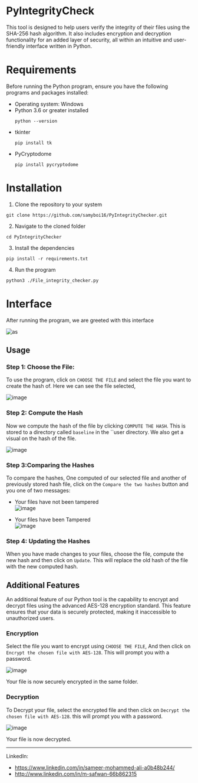 # PyIntegrityCheck 
This tool is designed to help users verify the integrity of their files using the SHA-256 hash algorithm. It also includes encryption and decryption functionality for an added layer of security, all within an intuitive and user-friendly interface written in Python.

# Requirements
Before running the Python program, ensure you have the following programs and packages installed:
- Operating system: Windows
- Python 3.6 or greater installed
  ```
  python --version
  ```  
- tkinter
  ```
  pip install tk
  ```  
- PyCryptodome
  ```
  pip install pycryptodome
  ```  
# Installation
1. Clone the repository to your system
```
git clone https://github.com/samyboi16/PyIntegrityChecker.git
```
2. Navigate to the cloned folder
```
cd PyIntegrityChecker
```
3. Install the dependencies
```
pip install -r requirements.txt
```
4. Run the program
```
python3 ./File_integrity_checker.py
```

# Interface
After running the program, we are greeted with this interface

![as](https://github.com/samyboi16/PyIntegrityChecker/assets/95954618/3b691410-9bce-492d-ace4-52a59dfb8bf4)

## Usage
### Step 1: Choose the File:  
To use the program, click on `CHOOSE THE FILE` and select the file you want to create the hash of. Here we can see the file selected,

![image](https://github.com/samyboi16/PyIntegrityChecker/assets/95954618/b4142b66-febe-4d73-993c-5f920af5a0ed)

### Step 2: Compute the Hash  
Now we compute the hash of the file by clicking `COMPUTE THE HASH`. This is stored to a directory called `baseline` in the ``user directory. We also get a visual on the hash of the file.

![image](https://github.com/samyboi16/PyIntegrityChecker/assets/95954618/f4eb9353-d264-4077-93ee-c2dd9412010d)

### Step 3:Comparing the Hashes
To compare the hashes, One computed of our selected file and another of previously stored hash file, click on the `Compare the two hashes` button and you one of two messages:
- Your files have not been tampered  
  ![image](https://github.com/samyboi16/PyIntegrityChecker/assets/95954618/641efee3-86ae-48ba-8f65-679f8241af80)

- Your files have been Tampered  
  ![image](https://github.com/samyboi16/PyIntegrityChecker/assets/95954618/6ee7c9c2-a9ee-45e8-8ed5-a1ff264f1815)
  
### Step 4: Updating the Hashes
When you have made changes to your files, choose the file, compute the new hash and then click on `Update`. This will replace the old hash of the file with the new computed hash.

## Additional Features
An additional feature of our Python tool is the capability to encrypt and decrypt files using the advanced AES-128 encryption standard. This feature ensures that your data is securely protected, making it inaccessible to unauthorized users.

### Encryption
Select the file you want to encrypt using `CHOOSE THE FILE`, And then click on `Encrypt the chosen file with AES-128`. This will prompt you with a password.

  ![image](https://github.com/samyboi16/PyIntegrityChecker/assets/95954618/1449a27e-fb13-478e-a81c-0e2657cbe641)

Your file is now securely encrypted in the same folder.
### Decryption
To Decrypt your file, select the encrypted file and then click on `Decrypt the chosen file with AES-128`. this will prompt you with a password.

![image](https://github.com/samyboi16/PyIntegrityChecker/assets/95954618/6d3ee3b1-af0b-4a59-80ee-32a7a0253e11)

Your file is now decrypted.
**************************************************************

LinkedIn:
- https://www.linkedin.com/in/sameer-mohammed-ali-a0b48b244/
- http://www.linkedin.com/in/m-safwan-66b862315
